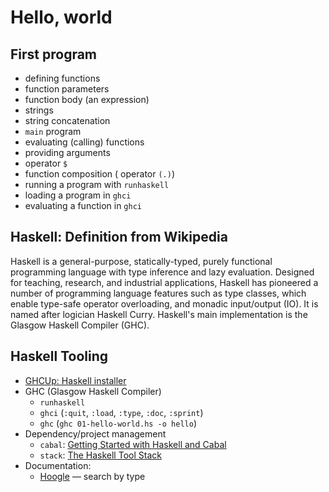 # Hello, world
## First program
* defining functions
* function parameters
* function body (an expression)
* strings
* string concatenation
* `main` program
* evaluating (calling) functions
* providing arguments
* operator `$`
* function composition ( operator `(.)`)
* running a program with `runhaskell`
* loading a program in `ghci`
* evaluating a function in `ghci`

## Haskell: Definition from Wikipedia

Haskell is a general-purpose, statically-typed,
purely functional programming language
with type inference and lazy evaluation.
Designed for teaching, research,
and industrial applications,
Haskell has pioneered a number of
programming language features
such as type classes,
which enable type-safe operator overloading,
and monadic input/output (IO).
It is named after logician Haskell Curry.
Haskell's main implementation is the Glasgow Haskell Compiler (GHC). 

## Haskell Tooling

* [GHCUp: Haskell installer](https://www.haskell.org/ghcup/)
* GHC (Glasgow Haskell Compiler)
    * `runhaskell`
    * `ghci` (`:quit`, `:load`, `:type`, `:doc`, `:sprint`)
    * `ghc` (`ghc 01-hello-world.hs -o hello`)
* Dependency/project management
    * `cabal`: [Getting Started with Haskell and Cabal](https://cabal.readthedocs.io/en/stable/getting-started.html)
    * `stack`: [The Haskell Tool Stack](https://docs.haskellstack.org/en/stable/)
* Documentation:
    * [Hoogle](https://hoogle.haskell.org/) — search by type  